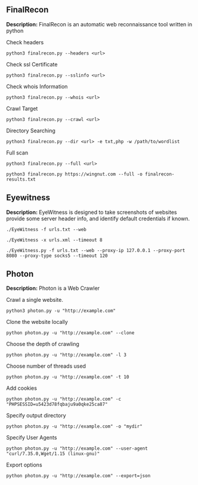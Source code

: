 ## FinalRecon

**Description:** FinalRecon is an automatic web reconnaissance tool written in python

Check headers

`python3 finalrecon.py --headers <url>`

Check ssl Certificate

`python3 finalrecon.py --sslinfo <url>`

Check whois Information

`python3 finalrecon.py --whois <url>`

Crawl Target

`python3 finalrecon.py --crawl <url>`

Directory Searching

`python3 finalrecon.py --dir <url> -e txt,php -w /path/to/wordlist`

Full scan

`python3 finalrecon.py --full <url>`

`python3 finalrecon.py https://wingnut.com --full -o finalrecon-results.txt`


## Eyewitness

**Description:** EyeWitness is designed to take screenshots of websites provide some server header info, and identify default credentials if known. 

`./EyeWitness -f urls.txt --web`

`./EyeWitness -x urls.xml --timeout 8 `

`./EyeWitness.py -f urls.txt --web --proxy-ip 127.0.0.1 --proxy-port 8080 --proxy-type socks5 --timeout 120`


## Photon

**Description:** Photon is a Web Crawler

Crawl a single website.

`python3 photon.py -u "http://example.com"`

Clone the website locally

`python photon.py -u "http://example.com" --clone`

Choose the depth of crawling

`python photon.py -u "http://example.com" -l 3`

Choose number of threads used

`python photon.py -u "http://example.com" -t 10`

Add cookies

`python photon.py -u "http://example.com" -c "PHPSESSID=u5423d78fqbaju9a0qke25ca87"`

Specify output directory

`python photon.py -u "http://example.com" -o "mydir"`

Specify User Agents

`python photon.py -u "http://example.com" --user-agent "curl/7.35.0,Wget/1.15 (linux-gnu)"`

Export options

`python photon.py -u "http://example.com" --export=json`



